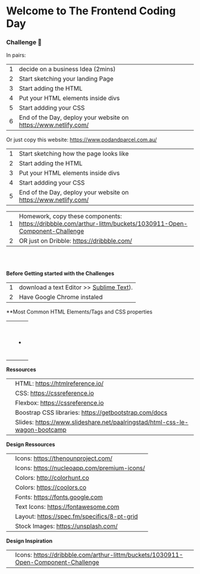 # Welcome to The Frontend Coding Day

### Challenge 💪

In pairs:

|  |  |
| ------ | ------ |
| 1 | decide on a business Idea (2mins)
| 2 | Start sketching your landing Page
| 3 | Start adding the HTML
| 4 | Put your HTML elements inside divs <div></divs>
| 5 | Start addding your CSS
| 6 | End of the Day, deploy your website on https://www.netlify.com/

Or just copy this website: https://www.podandparcel.com.au/

|  |  |
| ------ | ------ |
| 1 | Start sketching how the page looks like
| 2 | Start adding the HTML
| 3 | Put your HTML elements inside divs <div></divs>
| 4 | Start addding your CSS
| 5 | End of the Day, deploy your website on https://www.netlify.com/

|  |  |
| ------ | ------ |
| 1 | Homework, copy these components: https://dribbble.com/arthur-littm/buckets/1030911-Open-Component-Challenge 
| 2 | OR just on Dribble: https://dribbble.com/

<br/>
<br/>

**Before Getting started with the Challenges**

|  |  |
| ------ | ------ |
| 1 | download a text Editor >> [Sublime Text](https://www.sublimetext.com/)).
| 2 | Have Google Chrome instaled

**Most Common HTML Elements/Tags and CSS properties

|  |  |
| ------ | ------ |
|  | <!--- <h1></h1> , <h2></h2>, <h3></h3> -->
|  | <p></p>
|  | <ul><li></li></ul>
|  | <a></a>
|  | <div></div>
|  | </img>

**Ressources**

|  |  |
| ------ | ------ |
|  | HTML: https://htmlreference.io/
|  | CSS: https://cssreference.io
|  | Flexbox: https://cssreference.io
|  | Boostrap CSS libraries: https://getbootstrap.com/docs
|  | Slides: https://www.slideshare.net/paalringstad/html-css-le-wagon-bootcamp


**Design Ressources**

|  |  |
| ------ | ------ |
|  | Icons: https://thenounproject.com/
|  | Icons: https://nucleoapp.com/premium-icons/
|  | Colors: http://colorhunt.co
|  | Colors: https://coolors.co
|  | Fonts: https://fonts.google.com
|  | Text Icons: https://fontawesome.com
|  | Layout: https://spec.fm/specifics/8-pt-grid
|  | Stock Images: https://unsplash.com/

**Design Inspiration**

|  |  |
| ------ | ------ |
|  | Icons: https://dribbble.com/arthur-littm/buckets/1030911-Open-Component-Challenge









